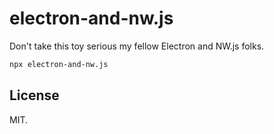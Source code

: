 # electron-and-nw.js

Don't take this toy serious my fellow Electron and NW.js folks.

```bash
npx electron-and-nw.js
```

## License

MIT.
